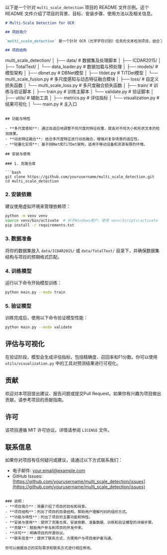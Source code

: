 以下是一个针对 `multi_scale_detection` 项目的 README 文件示例。这个 README 文件介绍了项目的背景、目标、安装步骤、使用方法以及相关信息。

```markdown
# Multi-Scale Detection for OCR

## 项目简介

`multi_scale_detection` 是一个针对 OCR（光学字符识别）任务的文本检测项目，结合了 DBNet 和 TiTDet 的架构，通过设计一个自适应的多尺度感知机制，动态调整不同尺度特征的权重，以更精确地捕捉微小和复杂形状的文本。该项目旨在提高复杂场景下的文本检测性能，特别是在多尺度和复杂形状文本检测方面。

## 项目结构

```
multi_scale_detection/
│
├── data/                         # 数据集及处理脚本
│   ├── ICDAR2015/
│   ├── TotalText/
│   └── data_loader.py            # 数据加载与预处理
│
├── models/                       # 模型架构
│   ├── dbnet.py                  # DBNet模型
│   ├── titdet.py                 # TiTDet模型
│   └── multi_scale_fusion.py     # 多尺度感知与动态特征融合模块
│
├── loss/                         # 自定义损失函数
│   └── multi_scale_loss.py       # 多尺度融合损失函数
│
├── train/                        # 训练与验证脚本
│   ├── train.py                  # 训练主脚本
│   └── validate.py               # 验证脚本
│
├── utils/                        # 辅助工具
│   ├── metrics.py                # 评估指标
│   └── visualization.py          # 结果可视化
│
└── main.py                       # 主入口
```

## 功能与特性

- **多尺度感知**: 通过自适应地调整不同尺度的特征权重，提高对不同大小和形状文本的检测效果。
- **动态特征融合**: 结合多尺度特征进行动态融合，增强对复杂场景的适应性。
- **轻量化实现**: 基于DBNet和TiTDet架构，适用于移动设备和资源有限的环境。

## 安装与使用

### 1. 克隆仓库

```bash
git clone https://github.com/yourusername/multi_scale_detection.git
cd multi_scale_detection
```

### 2. 安装依赖

建议使用虚拟环境来管理依赖项：

```bash
python -m venv venv
source venv/bin/activate  # 对于Windows用户，使用 venv\Scripts\activate
pip install -r requirements.txt
```

### 3. 数据准备

将你的数据集放入 `data/ICDAR2015/` 或 `data/TotalText/` 目录下，并确保数据集结构与项目的预期格式匹配。

### 4. 训练模型

运行以下命令开始模型训练：

```bash
python main.py --mode train
```

### 5. 验证模型

训练完成后，使用以下命令验证模型性能：

```bash
python main.py --mode validate
```

## 评估与可视化

在验证阶段，模型会生成评估指标，包括精确度、召回率和F1分数。你可以使用 `utils/visualization.py` 中的工具对预测结果进行可视化。

## 贡献

欢迎对本项目提出建议、报告问题或提交Pull Request。如果你有兴趣为项目做出贡献，请参考项目的贡献指南。

## 许可

该项目遵循 MIT 许可协议。详情请参阅 `LICENSE` 文件。

## 联系信息

如果你对项目有任何疑问或建议，请通过以下方式联系我们：

- 电子邮件: your.email@example.com
- GitHub Issues: [https://github.com/yourusername/multi_scale_detection/issues](https://github.com/yourusername/multi_scale_detection/issues)
```

### 说明：
- **项目简介**：简要介绍了项目的目标和背景。
- **项目结构**：列出了项目的目录结构，帮助用户理解代码的组织方式。
- **功能与特性**：列出了项目的主要功能和特性。
- **安装与使用**：提供了克隆仓库、安装依赖、准备数据、训练和验证模型的详细步骤。
- **贡献**：鼓励用户参与到项目的开发中来。
- **许可**：明确项目的开源协议。
- **联系信息**：提供了联系方式，方便用户与项目维护者沟通。

你可以根据自己的实际需求和联系方式进行相应修改。